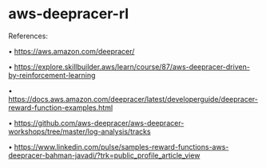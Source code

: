 # aws-deepracer-rl

References:

• https://aws.amazon.com/deepracer/

• https://explore.skillbuilder.aws/learn/course/87/aws-deepracer-driven-by-reinforcement-learning

• https://docs.aws.amazon.com/deepracer/latest/developerguide/deepracer-reward-function-examples.html

• https://github.com/aws-deepracer/aws-deepracer-workshops/tree/master/log-analysis/tracks

• https://www.linkedin.com/pulse/samples-reward-functions-aws-deepracer-bahman-javadi/?trk=public_profile_article_view
